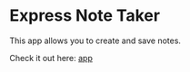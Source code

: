 # Express Note Taker

This app allows you to create and save notes.

Check it out here: [app](https://intense-atoll-14903.herokuapp.com/)
